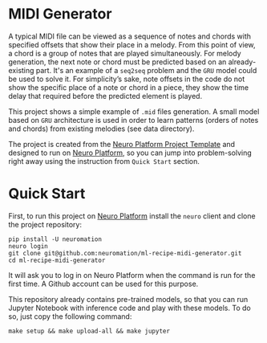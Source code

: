 # MIDI Generator

A typical MIDI file can be viewed as a sequence of notes and chords with specified offsets that show their place in a melody. From this point of view, a chord is a group of notes that are played simultaneously. For melody generation, the next note or chord must be predicted based on an already-existing part. It's an example of a `seq2seq` problem and the `GRU` model could be used to solve it. For simplicity’s sake, note offsets in the code do not show the specific place of a note or  chord in a piece, they show the time delay that required before the predicted element is played.

This project shows a simple example of `.mid` files generation. A small model based on `GRU` architecture is used in order to learn patterns (orders of notes and chords) from existing melodies (see data directory).

The project is created from the [Neuro Platform Project Template](https://github.com/neuromation/cookiecutter-neuro-project) and designed to run on [Neuro Platform](https://neu.ro), so you can jump into problem-solving right away using the instruction from `Quick Start` section.

# Quick Start

First, to run this project on [Neuro Platform](https://neu.ro) install the `neuro` client and clone the project repository:

```
pip install -U neuromation
neuro login
git clone git@github.com:neuromation/ml-recipe-midi-generator.git
cd ml-recipe-midi-generator
```

It will ask you to log in on Neuro Platform when the command is run for the first time. A Github account can be used for this purpose.

This repository already contains pre-trained models, so that you can run Jupyter Notebook with inference code and play with these models. To do so, just copy the following command:

```
make setup && make upload-all && make jupyter
```
